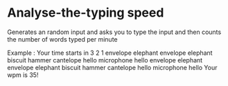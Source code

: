 # Analyse-the-typing speed 
Generates an random input and asks you to type the input and then counts the number of words typed per minute

Example : Your time starts in
3
2
1
envelope elephant envelope elephant biscuit hammer cantelope hello microphone hello
envelope elephant envelope elephant biscuit hammer cantelope hello microphone hello
Your wpm is 35!
